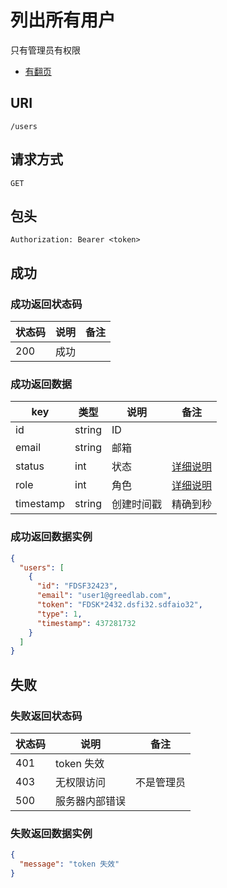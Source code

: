 # 列出所有用户

只有管理员有权限

* [有翻页](../README.md#翻页)

## URI

```
/users
```

## 请求方式

```
GET
```

## 包头

```
Authorization: Bearer <token>
```

## 成功

### 成功返回状态码

| 状态码 | 说明 | 备注 |
| --- | --- | --- |
| 200 | 成功 |  |

### 成功返回数据

| key | 类型 | 说明 | 备注 |
| --- | --- | --- | --- |
| id | string | ID |  |  |
| email | string | 邮箱 |  | greedpatch@greedlab.com |
| status | int | 状态 | [详细说明](../../table/user.md#status) | 0 |
| role | int | 角色 | [详细说明](../../table/user.md#role) | 0 |
| timestamp | string | 创建时间戳 | 精确到秒 | 1471499261 |

### 成功返回数据实例

```json
{
  "users": [
    {
      "id": "FDSF32423",
      "email": "user1@greedlab.com",
      "token": "FDSK*2432.dsfi32.sdfaio32",
      "type": 1,
      "timestamp": 437281732
    }
  ]
}
```

## 失败

### 失败返回状态码

| 状态码 | 说明 | 备注 |
| --- | --- | --- |
| 401 | token 失效 |  |
| 403 | 无权限访问 | 不是管理员 |
| 500 | 服务器内部错误 |  |  

### 失败返回数据实例

```json
{
  "message": "token 失效"
}
```
